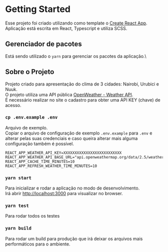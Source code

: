 # Getting Started
Esse projeto foi criado utilizando como template o [Create React App](https://github.com/facebook/create-react-app).\
Aplicação está escrita em React, Typescript e utiliza SCSS.

## Gerenciador de pacotes
Está sendo utilizado o `yarn` para gerenciar os pacotes da aplicação.\

## Sobre o Projeto
Projeto criado para apresentação do clima de 3 cidades: Nairobi, Urubici e Nuuk.\
O projeto utiliza uma API pública [OpenWeather - Weather API](https://openweathermap.org/api).\
É necessário realizar no site o cadastro para obter uma API KEY (chave) de acesso.

### `cp .env.example .env`
Arquivo de exemplo.\
Copiar o arquivo de configuração de exemplo `.env.example` para `.env` e alterar pelas suas credenciais e caso queira alterar mais alguma configuração também é possível.

```properties
REACT_APP_WEATHER_API_KEY=XXXXXXXXXXXXXXXXXXXXXXXXXX
REACT_APP_WEATHER_API_BASE_URL="api.openweathermap.org/data/2.5/weather"
REACT_APP_CACHE_TIME_MINUTES=10
REACT_APP_REFRESH_WEATHER_TIME_MINUTES=10
```

### `yarn start`
Para inicializar e rodar a aplicação no modo de desenvolvimento.\
Irá abrir [http://localhost:3000](http://localhost:3000) para visualizar no browser.

### `yarn test`
Para rodar todos os testes

### `yarn build`
Para rodar um build para produção que irá deixar os arquivos mais performáticos para o ambiente.